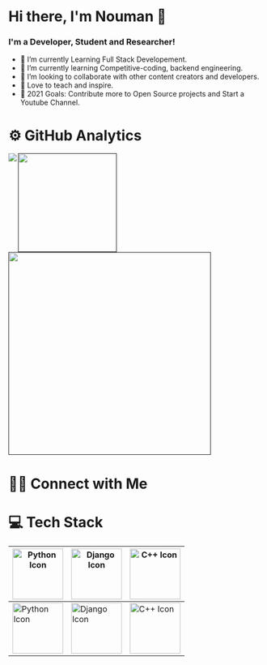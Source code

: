 # Hi there, I'm Nouman 👋

### I'm a Developer, Student and Researcher!

* 🔭 I’m currently Learning Full Stack Developement.
* 🌱 I’m currently learning Competitive-coding, backend engineering.
* 👯 I’m looking to collaborate with other content creators and developers.
* 📢 Love to teach and inspire.
* 🥅 2021 Goals: Contribute more to Open Source projects and Start a Youtube Channel.


# ⚙️ GitHub Analytics

<a href="">
  <img align="Left" src="https://github-readme-stats.vercel.app/api?username=Nouman945&show_icons=true&theme=gruvbox" />
</a>

<a href="">
  <img height = "195" align="Center" src="https://github-readme-stats.vercel.app/api/top-langs/?username=Nouman945&layout=compact&theme=blue-green&https://github.com/anuraghazra/github-readme-stats" />
</a>



<a href="">
  <img height = "400" widht="800" align="Center" src="https://github-readme-streak-stats.herokuapp.com/?user=Nouman945&theme=blue-green&https://github.com/DenverCoder1/github-readme-streak-stats" />
</a>


# 🤝🏻 Connect with Me



# 💻 Tech Stack


| <img alt ="Python Icon " src="t.ly/749G" height="100" > | <img alt ="Django Icon " src=Django_Icon height="100" > | <img alt ="C++ Icon " src="t.ly/14FU" height="100" > |
| ---      | ---       |  ---      |
| <img alt ="Python Icon " src="t.ly/749G" height="100" > | <img alt ="Django Icon " src="t.ly/qeq7" height="100" > | <img alt ="C++ Icon " src="t.ly/14FU" height="100" > |

